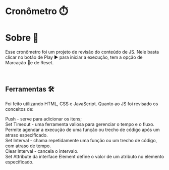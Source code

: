 # Cronômetro ⏱️
<h1>Sobre 📝</h1>
<p>Esse cronômetro foi um projeto de revisão do conteúdo de JS. Nele basta clicar no botão de Play ▶️ para iniciar a execução, tem a opção de Marcação 🚩e de Reset.</p>
<br>
<h2>Ferramentas 🛠️</h2>
<p>Foi feito utilizando HTML, CSS e JavaScript. Quanto ao JS foi revisado os conceitos de:

Push - serve para adicionar os itens;
<br>
Set Timeout - uma ferramenta valiosa para gerenciar o tempo e o fluxo. Permite agendar a execução de uma função ou trecho de código após um atraso especificado.
<br>
Set Interval - chama repetidamente uma função ou um trecho de código, com atraso de tempo. 
<br>
Clear Interval - cancela o intervalo.
<br>
Set Attribute da interface Element define o valor de um atributo no elemento especificado.
</p>



